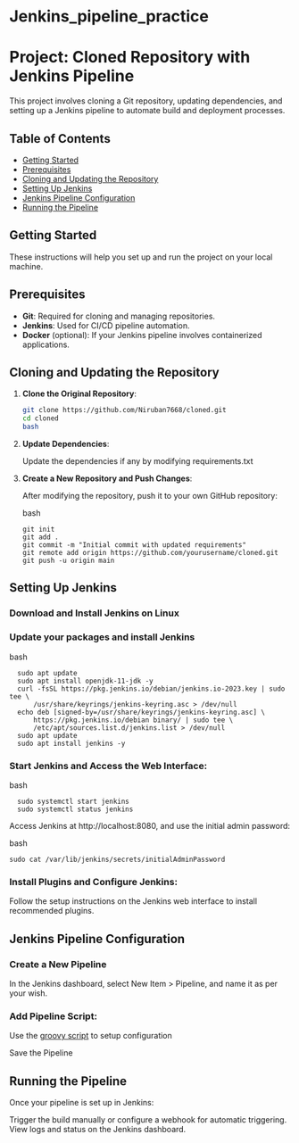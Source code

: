 # Jenkins_pipeline_practice
# Project: Cloned Repository with Jenkins Pipeline

This project involves cloning a Git repository, updating dependencies, and setting up a Jenkins pipeline to automate build and deployment processes.

## Table of Contents
- [Getting Started](#getting-started)
- [Prerequisites](#prerequisites)
- [Cloning and Updating the Repository](#cloning-and-updating-the-repository)
- [Setting Up Jenkins](#setting-up-jenkins)
- [Jenkins Pipeline Configuration](#jenkins-pipeline-configuration)
- [Running the Pipeline](#running-the-pipeline)

## Getting Started

These instructions will help you set up and run the project on your local machine.

## Prerequisites

- **Git**: Required for cloning and managing repositories.
- **Jenkins**: Used for CI/CD pipeline automation.
- **Docker** (optional): If your Jenkins pipeline involves containerized applications.

## Cloning and Updating the Repository

1. **Clone the Original Repository**:

   ```bash
   git clone https://github.com/Niruban7668/cloned.git
   cd cloned
   bash
2. **Update Dependencies**:

   Update the dependencies if any by modifying requirements.txt

3. **Create a New Repository and Push Changes**:

   After modifying the repository, push it to your own GitHub repository:
   
   bash
   
       git init
       git add .
       git commit -m "Initial commit with updated requirements"
       git remote add origin https://github.com/yourusername/cloned.git
       git push -u origin main

## Setting Up Jenkins

   ### Download and Install Jenkins on Linux

   ### Update your packages and install Jenkins

   bash

      sudo apt update
      sudo apt install openjdk-11-jdk -y
      curl -fsSL https://pkg.jenkins.io/debian/jenkins.io-2023.key | sudo tee \
          /usr/share/keyrings/jenkins-keyring.asc > /dev/null
      echo deb [signed-by=/usr/share/keyrings/jenkins-keyring.asc] \
          https://pkg.jenkins.io/debian binary/ | sudo tee \
          /etc/apt/sources.list.d/jenkins.list > /dev/null
      sudo apt update
      sudo apt install jenkins -y

   ### Start Jenkins and Access the Web Interface:

   bash

      sudo systemctl start jenkins
      sudo systemctl status jenkins

   Access Jenkins at http://localhost:8080, and use the initial admin password:

   bash

    sudo cat /var/lib/jenkins/secrets/initialAdminPassword

   ### Install Plugins and Configure Jenkins:

   Follow the setup instructions on the Jenkins web interface to install recommended plugins.

## Jenkins Pipeline Configuration

   ### Create a New Pipeline

   In the Jenkins dashboard, select New Item > Pipeline, and name it as per your wish.

   ### Add Pipeline Script:

   Use the [groovy script](./pipeline_configuration.groovy) to setup configuration

   Save the Pipeline

## Running the Pipeline

   Once your pipeline is set up in Jenkins:

   Trigger the build manually or configure a webhook for automatic triggering.
   View logs and status on the Jenkins dashboard.
